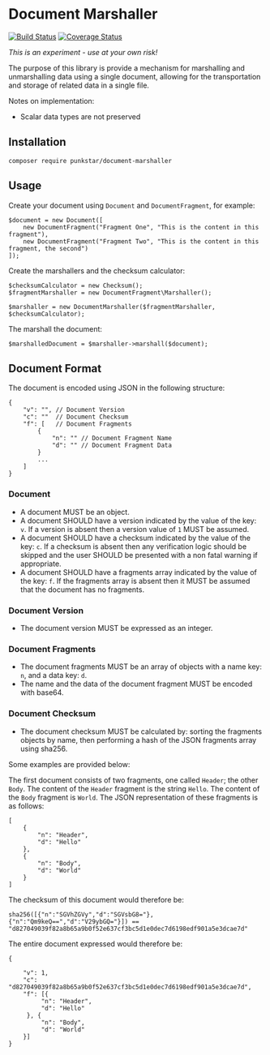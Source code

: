 # Document Marshaller

[![Build Status](https://travis-ci.org/punkstar/document-marshaller.svg?branch=master)](https://travis-ci.org/punkstar/document-marshaller) [![Coverage Status](https://coveralls.io/repos/github/punkstar/document-marshaller/badge.svg?branch=master)](https://coveralls.io/github/punkstar/document-marshaller?branch=master)

*This is an experiment - use at your own risk!*

The purpose of this library is provide a mechanism for marshalling and unmarshalling data using a single document,
allowing for the transportation and storage of related data in a single file.

Notes on implementation:

* Scalar data types are not preserved

## Installation

    composer require punkstar/document-marshaller

## Usage

Create your document using `Document` and `DocumentFragment`, for example:

    $document = new Document([
        new DocumentFragment("Fragment One", "This is the content in this fragment"),
        new DocumentFragment("Fragment Two", "This is the content in this fragment, the second")
    ]);

Create the marshallers and the checksum calculator:

    $checksumCalculator = new Checksum();
    $fragmentMarshaller = new DocumentFragment\Marshaller();
    
    $marshaller = new DocumentMarshaller($fragmentMarshaller, $checksumCalculator);

The marshall the document:

    $marshalledDocument = $marshaller->marshall($document);

## Document Format

The document is encoded using JSON in the following structure:

    {
        "v": "", // Document Version
        "c": ""  // Document Checksum
        "f": [   // Document Fragments
            {
                "n": "" // Document Fragment Name
                "d": "" // Document Fragment Data
            }
            ...
        ]
    }

### Document

* A document MUST be an object.
* A document SHOULD have a version indicated by the value of the key: `v`.  If a version is absent then a version value
  of `1` MUST be assumed.
* A document SHOULD have a checksum indicated by the value of the key: `c`.  If a checksum is absent then any
  verification logic should be skipped and the user SHOULD be presented with a non fatal warning if appropriate.
* A document SHOULD have a fragments array indicated by the value of the key: `f`.  If the fragments array is absent
  then it MUST be assumed that the document has no fragments.

### Document Version

* The document version MUST be expressed as an integer.

### Document Fragments

* The document fragments MUST be an array of objects with a name key: `n`, and a data key: `d`.
* The name and the data of the document fragment MUST be encoded with base64.

### Document Checksum

* The document checksum MUST be calculated by: sorting the fragments objects by name, then performing a hash of the JSON
  fragments array using sha256.

Some examples are provided below:

The first document consists of two fragments, one called `Header`; the other `Body`.  The content of the `Header`
fragment is the string `Hello`.  The content of the `Body` fragment is `World`.  The JSON representation of these
fragments is as follows:

    [
        {
            "n": "Header",
            "d": "Hello"
        },
        {
            "n": "Body",
            "d": "World"
        }
    ]

The checksum of this document would therefore be:

    sha256([{"n":"SGVhZGVy","d":"SGVsbG8="},{"n":"Qm9keQ==","d":"V29ybGQ="}]) == "d827049039f82a8b65a9b0f52e637cf3bc5d1e0dec7d6198edf901a5e3dcae7d"


The entire document expressed would therefore be:

    {

        "v": 1,
        "c": "d827049039f82a8b65a9b0f52e637cf3bc5d1e0dec7d6198edf901a5e3dcae7d",
        "f": [{
             "n": "Header",
             "d": "Hello"
         }, {
             "n": "Body",
             "d": "World"
        }]
    }

